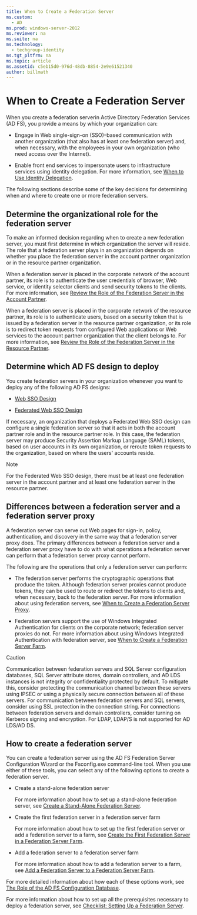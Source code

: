 ```yaml
---
title: When to Create a Federation Server
ms.custom: 
  - AD
ms.prod: windows-server-2012
ms.reviewer: na
ms.suite: na
ms.technology: 
  - techgroup-identity
ms.tgt_pltfrm: na
ms.topic: article
ms.assetid: c5eb15d0-976d-48db-8854-2e9e61521340
author: billmath
---
```

# When to Create a Federation Server
When you create a federation serverin Active Directory Federation Services \(AD FS\), you provide a means by which your organization can:  
  
-   Engage in Web single\-sign\-on \(SSO\)–based communication with another organization \(that also has at least one federation server\) and, when necessary, with the employees in your own organization \(who need access over the Internet\).  
  
-   Enable front end services to impersonate users to infrastructure services using identity delegation. For more information, see [When to Use Identity Delegation](../../../../ad-fs/plan/WS2012-guide/deployment/When-to-Use-Identity-Delegation.md).  
  
The following sections describe some of the key decisions for determining when and where to create one or more federation servers.  
  
## Determine the organizational role for the federation server  
To make an informed decision regarding when to create a new federation server, you must first determine in which organization the server will reside. The role that a federation server plays in an organization depends on whether you place the federation server in the account partner organization or in the resource partner organization.  
  
When a federation server is placed in the corporate network of the account partner, its role is to authenticate the user credentials of browser, Web service, or identity selector clients and send security tokens to the clients. For more information, see [Review the Role of the Federation Server in the Account Partner](Review-the-Role-of-the-Federation-Server-in-the-Account-Partner.md).  
  
When a federation server is placed in the corporate network of the resource partner, its role is to authenticate users, based on a security token that is issued by a federation server in the resource partner organization, or its role is to redirect token requests from configured Web applications or Web services to the account partner organization that the client belongs to. For more information, see [Review the Role of the Federation Server in the Resource Partner](Review-the-Role-of-the-Federation-Server-in-the-Resource-Partner.md).  
  
## Determine which AD FS design to deploy  
You create federation servers in your organization whenever you want to deploy any of the following AD FS designs:  
  
-   [Web SSO Design](../../../../ad-fs/plan/WS2012-guide/map-goals-to-plan/Web-SSO-Design.md)  
  
-   [Federated Web SSO Design](Federated-../../../../ad-fs/plan/WS2012-guide/map-goals-to-plan/Web-SSO-Design.md)  
  
If necessary, an organization that deploys a Federated Web SSO design can configure a single federation server so that it acts in both the account partner role and in the resource partner role. In this case, the federation server may produce Security Assertion Markup Language \(SAML\) tokens, based on user accounts in its own organization, or reroute token requests to the organization, based on where the users' accounts reside.  
  
> [!NOTE]  
> For the Federated Web SSO design, there must be at least one federation server in the account partner and at least one federation server in the resource partner.  
  
## Differences between a federation server and a federation server proxy  
A federation server can serve out Web pages for sign\-in, policy, authentication, and discovery in the same way that a federation server proxy does. The primary differences between a federation server and a federation server proxy have to do with what operations a federation server can perform that a federation server proxy cannot perform.  
  
The following are the operations that only a federation server can perform:  
  
-   The federation server performs the cryptographic operations that produce the token. Although federation server proxies cannot produce tokens, they can be used to route or redirect the tokens to clients and, when necessary, back to the federation server. For more information about using federation servers, see [When to Create a Federation Server Proxy](../../../../ad-fs/plan/WS2012-guide/proxy-placement/When-to-Create-a-Federation-Server-Proxy.md).  
  
-   Federation servers support the use of Windows Integrated Authentication for clients on the corporate network; federation server proxies do not. For more information about using Windows Integrated Authentication with federation server, see [When to Create a Federation Server Farm](../../../../ad-fs/plan/WS2012-guide/server-placement/When-to-Create-a-Federation-Server-Farm.md).  
  
> [!CAUTION]  
> Communication between federation servers and SQL Server configuration databases, SQL Server attribute stores, domain controllers, and AD LDS instances is not integrity or confidentiality protected by default. To mitigate this, consider protecting the communication channel between these servers using IPSEC or using a physically secure connection between all of these servers. For communication between federation servers and SQL servers, consider using SSL protection in the connection string. For connections between federation servers and domain controllers, consider turning on Kerberos signing and encryption. For LDAP, LDAP\/S is not supported for AD LDS\/AD DS.  
  
## How to create a federation server  
You can create a federation server using the AD FS Federation Server Configuration Wizard or the Fsconfig.exe command\-line tool. When you use either of these tools, you can select any of the following options to create a federation server.  
  
-   Create a stand\-alone federation server  
  
    For more information about how to set up a stand\-alone federation server, see [Create a Stand-Alone Federation Server](Create-a-Stand-Alone-Federation-Server.md).  
  
-   Create the first federation server in a federation server farm  
  
    For more information about how to set up the first federation server or add a federation server to a farm, see [Create the First Federation Server in a Federation Server Farm](Create-the-First-Federation-Server-in-a-Federation-Server-Farm.md).  
  
-   Add a federation server to a federation server farm  
  
    For more information about how to add a federation server to a farm, see [Add a Federation Server to a Federation Server Farm](Add-a-Federation-Server-to-a-Federation-Server-Farm.md).  
  
For more detailed information about how each of these options work, see [The Role of the AD FS Configuration Database](../../../../ad-fs/plan/tech-ref/key-concepts/The-Role-of-the-AD-FS-Configuration-Database.md).  
  
For more information about how to set up all the prerequisites necessary to deploy a federation server, see [Checklist: Setting Up a Federation Server](Checklist--Setting-Up-a-Federation-Server.md).  
  

